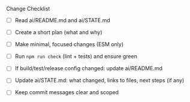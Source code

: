 Change Checklist

- [ ] Read ai/README.md and ai/STATE.md
- [ ] Create a short plan (what and why)
- [ ] Make minimal, focused changes (ESM only)
- [ ] Run `npm run check` (lint + tests) and ensure green
- [ ] If build/test/release config changed: update ai/README.md
- [ ] Update ai/STATE.md: what changed, links to files, next steps (if any)
- [ ] Keep commit messages clear and scoped

